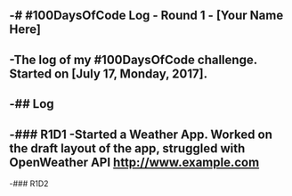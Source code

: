 -# #100DaysOfCode Log - Round 1 - [Your Name Here]
 -
 -The log of my #100DaysOfCode challenge. Started on [July 17, Monday, 2017].
 -
 -## Log
 -
 -### R1D1 
 -Started a Weather App. Worked on the draft layout of the app, struggled with OpenWeather API http://www.example.com
 -
 -### R1D2
